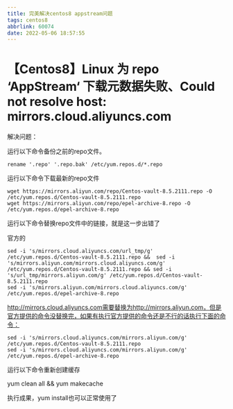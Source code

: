 ```yaml
---
title: 完美解决centos8 appstream问题
tags: centos8
abbrlink: 60074
date: 2022-05-06 18:57:55
---
```


# 【Centos8】Linux 为 repo ‘AppStream‘ 下载元数据失败、Could not resolve host: mirrors.cloud.aliyuncs.com

解决问题：

运行以下命令备份之前的repo文件。

```shell
rename '.repo' '.repo.bak' /etc/yum.repos.d/*.repo
```

运行以下命令下载最新的repo文件

~~~
wget https://mirrors.aliyun.com/repo/Centos-vault-8.5.2111.repo -O /etc/yum.repos.d/Centos-vault-8.5.2111.repo
wget https://mirrors.aliyun.com/repo/epel-archive-8.repo -O /etc/yum.repos.d/epel-archive-8.repo
~~~

运行以下命令替换repo文件中的链接，就是这一步出错了

官方的

~~~
sed -i 's/mirrors.cloud.aliyuncs.com/url_tmp/g'  /etc/yum.repos.d/Centos-vault-8.5.2111.repo &&  sed -i 's/mirrors.aliyun.com/mirrors.cloud.aliyuncs.com/g' /etc/yum.repos.d/Centos-vault-8.5.2111.repo && sed -i 's/url_tmp/mirrors.aliyun.com/g' /etc/yum.repos.d/Centos-vault-8.5.2111.repo
sed -i 's/mirrors.aliyun.com/mirrors.cloud.aliyuncs.com/g' /etc/yum.repos.d/epel-archive-8.repo
~~~

http://mirrors.cloud.aliyuncs.com需要替换为http://mirrors.aliyun.com，但是官方提供的命令没替换完，如果有执行官方提供的命令还是不行的话执行下面的命令：

~~~~~
sed -i 's/mirrors.cloud.aliyuncs.com/mirrors.aliyun.com/g'  /etc/yum.repos.d/Centos-vault-8.5.2111.repo 
sed -i 's/mirrors.cloud.aliyuncs.com/mirrors.aliyun.com/g'  /etc/yum.repos.d/epel-archive-8.repo
~~~~~

运行以下命令重新创建缓存

yum clean all && yum makecache

执行成果，yum install也可以正常使用了
